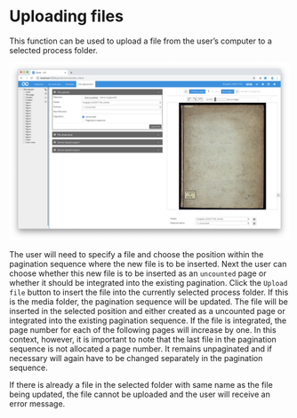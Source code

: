 # Uploading files

This function can be used to upload a file from the user’s computer to a selected process folder.

![Uploading a file](screen_en.png)

The user will need to specify a file and choose the position within the pagination sequence where the new file is to be inserted. Next the user can choose whether this new file is to be inserted as an `uncounted` page or whether it should be integrated into the existing pagination. Click the `Upload file` button to insert the file into the currently selected process folder. If this is the media folder, the pagination sequence will be updated. The file will be inserted in the selected position and either created as a uncounted page or integrated into the existing pagination sequence. If the file is integrated, the page number for each of the following pages will increase by one. In this context, however, it is important to note that the last file in the pagination sequence is not allocated a page number. It remains unpaginated and if necessary will again have to be changed separately in the pagination sequence.

If there is already a file in the selected folder with same name as the file being updated, the file cannot be uploaded and the user will receive an error message.